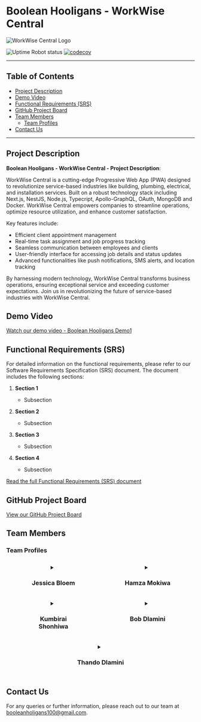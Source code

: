 # Boolean Hooligans - WorkWise Central

![WorkWise Central Logo](logo.png)

![Uptime Robot status](https://img.shields.io/uptimerobot/status/m796617525-da8bacd4b5ef756cceb20b0e)
[![codecov](https://codecov.io/gh/Hamza-Mokiwa/WorkWise-Central/graph/badge.svg?token=UFRTWRUHZC)](https://codecov.io/gh/Hamza-Mokiwa/WorkWise-Central)

---

## Table of Contents

- [Project Description](#project-description)
- [Demo Video](#demo-video)
- [Functional Requirements (SRS)](#functional-requirements-srs)
- [GitHub Project Board](#github-project-board)
- [Team Members](#team-members)
  - [Team Profiles](#team-profiles)
- [Contact Us](#contact-us)

---

## Project Description

**Boolean Hooligans - WorkWise Central - Project Description**:

WorkWise Central is a cutting-edge Progressive Web App (PWA) designed to revolutionize service-based industries like building, plumbing, electrical, and installation services. Built on a robust technology stack including Next.js, NestJS, Node.js, Typecript, Apollo-GraphQL, OAuth, MongoDB and Docker. WorkWise Central empowers companies to streamline operations, optimize resource utilization, and enhance customer satisfaction.

Key features include:

- Efficient client appointment management
- Real-time task assignment and job progress tracking
- Seamless communication between employees and clients
- User-friendly interface for accessing job details and status updates
- Advanced functionalities like push notifications, SMS alerts, and location tracking

By harnessing modern technology, WorkWise Central transforms business operations, ensuring exceptional service and exceeding customer expectations. Join us in revolutionizing the future of service-based industries with WorkWise Central.

## Demo Video

[Watch our demo video - Boolean Hooligans Demo1](#)

## Functional Requirements (SRS)

For detailed information on the functional requirements, please refer to our Software Requirements Specification (SRS) document. The document includes the following sections:

1. **Section 1**
   - Subsection

2. **Section 2**
   - Subsection

3. **Section 3**
   - Subsection

4. **Section 4**
   - Subsection

[Read the full Functional Requirements (SRS) document](#)

## GitHub Project Board

[View our GitHub Project Board](#)

## Team Members

### Team Profiles

<div style="display: flex; justify-content: space-around; flex-wrap: wrap;">

  <details style="flex-basis: 30%; margin: 10px;">
    <summary style="text-align: center;"><h3>Jessica Bloem</h3></summary>
    <div style="display: flex; align-items: center;">
      <img src="res/img/team%20photos/Jess.jpg" alt="Jessica Bloem" width="100" height="100" style="margin-right: 15px;">
      <div>
        <p><strong>Project Manager, Business Analyst, System Architect and Integration Engineer</strong></p>
        <p>Jessica is a diligent and committed Computer Science student at the University of Pretoria. With experience working in programming languages including C++, Java, and Python, she possesses a strong foundation in software development. Her interests lie in backend development, API integration, and system design.</p>
        <p>
          <a href="https://www.linkedin.com/in/jessica-bloem-3628b6234/"><img src="https://img.shields.io/badge/LinkedIn-0077b5?style=for-the-badge&logo=linkedin&logoColor=white" alt="LinkedIn"></a>
          <a href="https://github.com/JessBloem"><img src="https://img.shields.io/badge/GitHub-333?style=for-the-badge&logo=github&logoColor=white" alt="GitHub"></a>
        </p>
      </div>
    </div>
  </details>

  <details style="flex-basis: 30%; margin: 10px;">
    <summary style="text-align: center;"><h3>Hamza Mokiwa</h3></summary>
    <div style="display: flex; align-items: center;">
      <img src="res/img/team%20photos/Hamza.jpg" alt="Hamza Mokiwa" width="100" height="100" style="margin-right: 15px;">
      <div>
        <p><strong>System Architect, DevOps, Integration, Services, and Testing Engineer</strong></p>
        <p>As a final-year Computer Science student, Hamza has a strong interest in backend development, Quality Assurance, and DevOps. As such, he has honed his skills in software testing and automation of various processes in the CI/CD pipeline, ensuring efficient and reliable software deployment.</p>
        <p>
          <a href="https://www.linkedin.com/in/hamza-mokiwa-0bb2002bb/"><img src="https://img.shields.io/badge/LinkedIn-0077b5?style=for-the-badge&logo=linkedin&logoColor=white" alt="LinkedIn"></a>
          <a href="https://github.com/Hamza-Mokiwa"><img src="https://img.shields.io/badge/GitHub-333?style=for-the-badge&logo=github&logoColor=white" alt="GitHub"></a>
        </p>
      </div>
    </div>
  </details>

  <details style="flex-basis: 30%; margin: 10px;">
    <summary style="text-align: center;"><h3>Kumbirai Shonhiwa</h3></summary>
    <div style="display: flex; align-items: center;">
      <img src="res/img/team%20photos/Kumbi.jpg" alt="Kumbirai Shonhiwa" width="100" height="100" style="margin-right: 15px;">
      <div>
        <p><strong>UX/UI Designer, Services, and Data Engineer</strong></p>
        <p>As a final-year Computer Science student at the University of Pretoria, Kumbi brings a wealth of experience and a diverse skill set to the table. With a strong foundation in Java, C++, and Python, he has honed his expertise in both frontend and backend development. His interests lie in database systems, cybersecurity, and AI. He is particularly passionate about frontend development and UI/UX design.</p>
        <p>
          <a href="https://www.linkedin.com/in/kumbirai-aris-9052462b7/"><img src="https://img.shields.io/badge/LinkedIn-0077b5?style=for-the-badge&logo=linkedin&logoColor=white" alt="LinkedIn"></a>
          <a href="https://github.com/KumbiraiShonhiwa"><img src="https://img.shields.io/badge/GitHub-333?style=for-the-badge&logo=github&logoColor=white" alt="GitHub"></a>
        </p>
      </div>
    </div>
  </details>

  <details style="flex-basis: 30%; margin: 10px;">
    <summary style="text-align: center;"><h3>Bob Dlamini</h3></summary>
    <div style="display: flex; align-items: center;">
      <img src="res/img/team%20photos/Bob.jpg" alt="Bob Dlamini" width="100" height="100" style="margin-right: 15px;">
      <div>
        <p><strong>UX Designer, UI, Services, and Testing Engineer</strong></p>
        <p>Bob is an adaptable web developer with a diverse skill set. With a background in teaching imperative programming in C++ to first-year students and hands-on experience in front-end development, he brings a unique blend of expertise to any team. He excels at solving complex problems and finding innovative solutions. His ability to analyze situations from multiple angles ensures efficient problem-solving. Bob seamlessly transitions between front-end and back-end development. He takes pride in his ability to learn quickly and solve problems efficiently.</p>
        <p>
          <a href="https://www.linkedin.com/in/siphelele-bob-dlamini-363327236"><img src="https://img.shields.io/badge/LinkedIn-0077b5?style=for-the-badge&logo=linkedin&logoColor=white" alt="LinkedIn"></a>
          <a href="https://github.com/CodeHermez"><img src="https://img.shields.io/badge/GitHub-333?style=for-the-badge&logo=github&logoColor=white" alt="GitHub"></a>
        </p>
      </div>
    </div>
  </details>

  <details style="flex-basis: 30%; margin: 10px;">
    <summary style="text-align: center;"><h3>Thando Dlamini</h3></summary>
    <div style="display: flex; align-items: center;">
      <img src="res/img/team%20photos/Thando.png" alt="Thando Dlamini" width="100" height="100" style="margin-right: 15px;">
      <div>
        <p><strong>DevOps, Integration, and Data Engineer</strong></p>
        <p>Thando is a motivated Computer Science student at the University of Pretoria, with a keen interest in cybersecurity, particularly penetration testing and network security. He is eager to utilize his technical skills in this exciting field. He also possesses a foundation in DevOps, testing, and backend development, making him a well-rounded team member ready to contribute to a dynamic team.</p>
        <p>
          <a href="https://www.linkedin.com/in/thando-lesego-dlamini-994383250/"><img src="https://img.shields.io/badge/LinkedIn-0077b5?style=for-the-badge&logo=linkedin&logoColor=white" alt="LinkedIn"></a>
          <a href="https://github.com/BlockchainDlamini"><img src="https://img.shields.io/badge/GitHub-333?style=for-the-badge&logo=github&logoColor=white" alt="GitHub"></a>
        </p>
      </div>
    </div>
  </details>
</div>

## Contact Us

For any queries or further information, please reach out to our team at [booleanholigans100@gmail.com](mailto:booleanholigans100@gmail.com).
